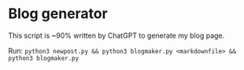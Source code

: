 # Blog generator

This script is ~90% written by ChatGPT to generate my blog page.

Run: `python3 newpost.py && python3 blogmaker.py <markdownfile> && python3 blogmaker.py`
